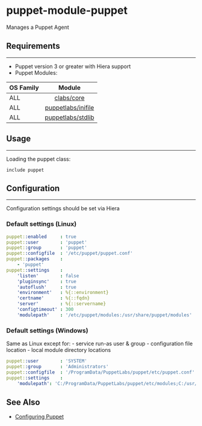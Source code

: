 # puppet-module-puppet

Manages a Puppet Agent

## Requirements
---

- Puppet version 3 or greater with Hiera support
- Puppet Modules:

| OS Family      | Module |
| :------------- |:-------------: |
| ALL            | [clabs/core](https://bitbucket.org/convectionlabs/puppet-module-core)|
| ALL            | [puppetlabs/inifile](https://forge.puppetlabs.com/puppetlabs/stdlib) |
| ALL            | [puppetlabs/stdlib](https://forge.puppetlabs.com/puppetlabs/inifile) |

## Usage
---

Loading the puppet class:

```puppet
include puppet
```

## Configuration
---

Configuration settings should be set via Hiera

### Default settings (Linux)

```yaml
puppet::enabled     : true
puppet::user        : 'puppet'
puppet::group       : 'puppet'
puppet::configfile  : '/etc/puppet/puppet.conf'
puppet::packages    :
    - 'puppet'
puppet::settings    :
    'listen'        : false
    'pluginsync'    : true
    'autoflush'     : true
    'environment'   : %{::environment}
    'certname'      : %{::fqdn}
    'server'        : %{::servername}
    'configtimeout' : 300
    'modulepath'    : '/etc/puppet/modules:/usr/share/puppet/modules'
```

### Default settings (Windows)

Same as Linux except for:
    - service run-as user & group
    - configuration file location
    - local module directory locations

```yaml
puppet::user        : 'SYSTEM'
puppet::group       : 'Administrators'
puppet::configfile  : '/ProgramData/PuppetLabs/puppet/etc/puppet.conf'
puppet::settings    :
    'modulepath': 'C:/ProgramData/PuppetLabs/puppet/etc/modules;C:/usr/share/puppet/modules'
```

## See Also

* [Configuring Puppet](http://docs.puppetlabs.com/guides/configuring.html)

